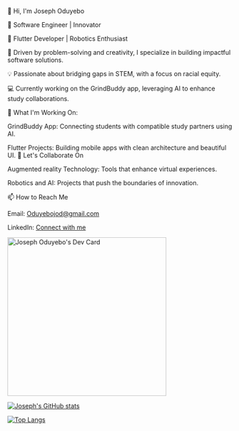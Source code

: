 👋 Hi, I'm Joseph Oduyebo 

👀 Software Engineer | Innovator

🌱 Flutter Developer | Robotics Enthusiast

💬 Driven by problem-solving and creativity, I specialize in building impactful software solutions.

💡 Passionate about bridging gaps in STEM, with a focus on racial equity.

💻 Currently working on the GrindBuddy app, leveraging AI to enhance study collaborations.

🔭 What I'm Working On:

GrindBuddy App: Connecting students with compatible study partners using AI.

Flutter Projects: Building mobile apps with clean architecture and beautiful UI.
🤝 Let's Collaborate On

Augmented reality Technology: Tools that enhance virtual experiences.

Robotics and AI: Projects that push the boundaries of innovation.

📫 How to Reach Me

Email: Oduyebojod@gmail.com

LinkedIn: <a href="https://www.linkedin.com/in/joseph-oduyebo/">Connect with me</a>

<!---
jayco12/jayco12 is a ✨ special ✨ repository because its `README.md` (this file) appears on your GitHub profile.
You can click the Preview link to take a look at your changes.
--->
<a href="https://app.daily.dev/josephoduyebo"><img src="https://api.daily.dev/devcards/v2/NNzJy5rIGeTWFvL0Qoc1y.png?type=default&r=o8q" width="356" alt="Joseph Oduyebo's Dev Card"/></a>

[![Joseph's GitHub stats](https://github-readme-stats.vercel.app/api?username=jayco12)](https://github.com/jayco12/github-readme-stats)

[![Top Langs](https://github-readme-stats.vercel.app/api/top-langs/?username=jayco12)](https://github.com/jayco12/github-readme-stats)
